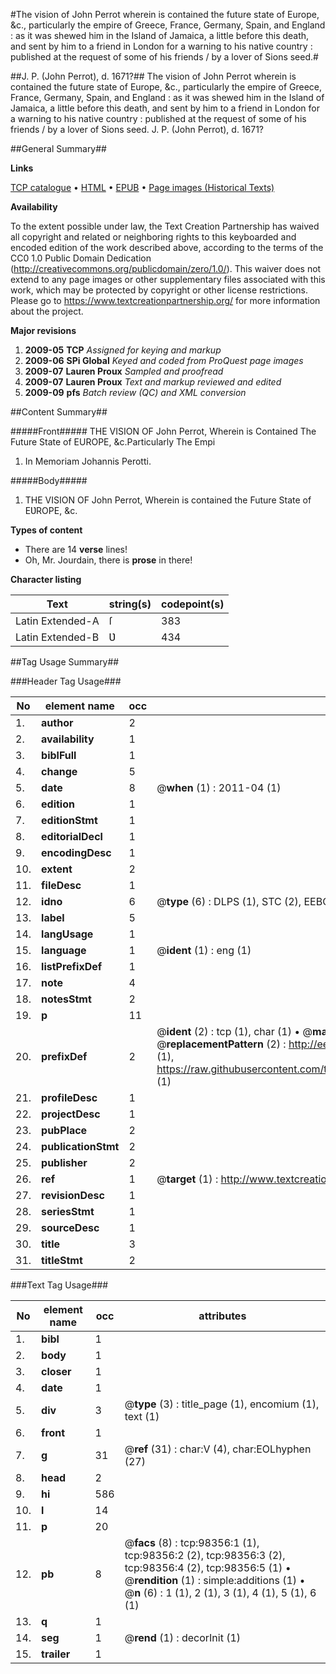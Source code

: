 #The vision of John Perrot wherein is contained the future state of Europe, &c., particularly the empire of Greece, France, Germany, Spain, and England : as it was shewed him in the Island of Jamaica, a little before this death, and sent by him to a friend in London for a warning to his native country : published at the request of some of his friends / by a lover of Sions seed.#

##J. P. (John Perrot), d. 1671?##
The vision of John Perrot wherein is contained the future state of Europe, &c., particularly the empire of Greece, France, Germany, Spain, and England : as it was shewed him in the Island of Jamaica, a little before this death, and sent by him to a friend in London for a warning to his native country : published at the request of some of his friends / by a lover of Sions seed.
J. P. (John Perrot), d. 1671?

##General Summary##

**Links**

[TCP catalogue](http://www.ota.ox.ac.uk/tcp/)  • 
[HTML](http://tei.it.ox.ac.uk/tcp/Texts-HTML/free/A54/A54449.html)  • 
[EPUB](http://tei.it.ox.ac.uk/tcp/Texts-EPUB/free/A54/A54449.epub) • 
[Page images (Historical Texts)](https://historicaltexts.jisc.ac.uk/eebo-13178196e)

**Availability**

To the extent possible under law, the Text Creation Partnership has waived all copyright and related or neighboring rights to this keyboarded and encoded edition of the work described above, according to the terms of the CC0 1.0 Public Domain Dedication (http://creativecommons.org/publicdomain/zero/1.0/). This waiver does not extend to any page images or other supplementary files associated with this work, which may be protected by copyright or other license restrictions. Please go to https://www.textcreationpartnership.org/ for more information about the project.

**Major revisions**

1. __2009-05__ __TCP__ *Assigned for keying and markup*
1. __2009-06__ __SPi Global__ *Keyed and coded from ProQuest page images*
1. __2009-07__ __Lauren Proux__ *Sampled and proofread*
1. __2009-07__ __Lauren Proux__ *Text and markup reviewed and edited*
1. __2009-09__ __pfs__ *Batch review (QC) and XML conversion*

##Content Summary##

#####Front#####
THE VISION OF John Perrot, Wherein is Contained The Future State of EUROPE, &c.Particularly The Empi
1. In Memoriam Johannis Perotti.

#####Body#####

1. THE VISION OF John Perrot, Wherein is contained the Future State of EƲROPE, &c.

**Types of content**

  * There are 14 **verse** lines!
  * Oh, Mr. Jourdain, there is **prose** in there!

**Character listing**


|Text|string(s)|codepoint(s)|
|---|---|---|
|Latin Extended-A|ſ|383|
|Latin Extended-B|Ʋ|434|

##Tag Usage Summary##

###Header Tag Usage###

|No|element name|occ|attributes|
|---|---|---|---|
|1.|__author__|2||
|2.|__availability__|1||
|3.|__biblFull__|1||
|4.|__change__|5||
|5.|__date__|8| @__when__ (1) : 2011-04 (1)|
|6.|__edition__|1||
|7.|__editionStmt__|1||
|8.|__editorialDecl__|1||
|9.|__encodingDesc__|1||
|10.|__extent__|2||
|11.|__fileDesc__|1||
|12.|__idno__|6| @__type__ (6) : DLPS (1), STC (2), EEBO-CITATION (1), OCLC (1), VID (1)|
|13.|__label__|5||
|14.|__langUsage__|1||
|15.|__language__|1| @__ident__ (1) : eng (1)|
|16.|__listPrefixDef__|1||
|17.|__note__|4||
|18.|__notesStmt__|2||
|19.|__p__|11||
|20.|__prefixDef__|2| @__ident__ (2) : tcp (1), char (1)  •  @__matchPattern__ (2) : ([0-9\-]+):([0-9IVX]+) (1), (.+) (1)  •  @__replacementPattern__ (2) : http://eebo.chadwyck.com/downloadtiff?vid=$1&page=$2 (1), https://raw.githubusercontent.com/textcreationpartnership/Texts/master/tcpchars.xml#$1 (1)|
|21.|__profileDesc__|1||
|22.|__projectDesc__|1||
|23.|__pubPlace__|2||
|24.|__publicationStmt__|2||
|25.|__publisher__|2||
|26.|__ref__|1| @__target__ (1) : http://www.textcreationpartnership.org/docs/. (1)|
|27.|__revisionDesc__|1||
|28.|__seriesStmt__|1||
|29.|__sourceDesc__|1||
|30.|__title__|3||
|31.|__titleStmt__|2||


###Text Tag Usage###

|No|element name|occ|attributes|
|---|---|---|---|
|1.|__bibl__|1||
|2.|__body__|1||
|3.|__closer__|1||
|4.|__date__|1||
|5.|__div__|3| @__type__ (3) : title_page (1), encomium (1), text (1)|
|6.|__front__|1||
|7.|__g__|31| @__ref__ (31) : char:V (4), char:EOLhyphen (27)|
|8.|__head__|2||
|9.|__hi__|586||
|10.|__l__|14||
|11.|__p__|20||
|12.|__pb__|8| @__facs__ (8) : tcp:98356:1 (1), tcp:98356:2 (2), tcp:98356:3 (2), tcp:98356:4 (2), tcp:98356:5 (1)  •  @__rendition__ (1) : simple:additions (1)  •  @__n__ (6) : 1 (1), 2 (1), 3 (1), 4 (1), 5 (1), 6 (1)|
|13.|__q__|1||
|14.|__seg__|1| @__rend__ (1) : decorInit (1)|
|15.|__trailer__|1||
